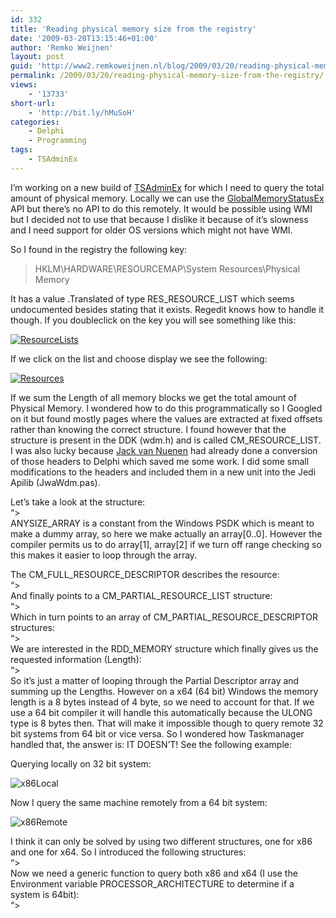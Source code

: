 ```yaml
---
id: 332
title: 'Reading physical memory size from the registry'
date: '2009-03-20T13:15:46+01:00'
author: 'Remko Weijnen'
layout: post
guid: 'http://www2.remkoweijnen.nl/blog/2009/03/20/reading-physical-memory-size-from-the-registry/'
permalink: /2009/03/20/reading-physical-memory-size-from-the-registry/
views:
    - '13733'
short-url:
    - 'http://bit.ly/hMuSoH'
categories:
    - Delphi
    - Programming
tags:
    - TSAdminEx
---
```


I’m working on a new build of [TSAdminEx](http://192.168.40.25:8081/2009/02/20/tsadminex-beta-release/) for which I need to query the total amount of physical memory. Locally we can use the [GlobalMemoryStatusEx](http://msdn.microsoft.com/en-us/library/aa366589(VS.85).aspx) API but there’s no API to do this remotely. It would be possible using WMI but I decided not to use that because I dislike it because of it’s slowness and I need support for older OS versions which might not have WMI.

So I found in the registry the following key:

> HKLM\\HARDWARE\\RESOURCEMAP\\System Resources\\Physical Memory

It has a value .Translated of type RES\_RESOURCE\_LIST which seems undocumented besides stating that it exists. Regedit knows how to handle it though. If you doubleclick on the key you will see something like this:

[![ResourceLists](http://192.168.40.25:8081/wp-content/uploads/2009/03/resourcelists-1-small.png)](http://192.168.40.25:8081/wp-content/uploads/2009/03/resourcelists-1.png)

If we click on the list and choose display we see the following:

[![Resources](http://192.168.40.25:8081/wp-content/uploads/2009/03/resources-small.png)](http://192.168.40.25:8081/wp-content/uploads/2009/03/resources.png)

If we sum the Length of all memory blocks we get the total amount of Physical Memory. I wondered how to do this programmatically so I Googled on it but found mostly pages where the values are extracted at fixed offsets rather than knowing the correct structure. I found however that the structure is present in the DDK (wdm.h) and is called CM\_RESOURCE\_LIST. I was also lucky because [Jack van Nuenen](http://www.vns.nl/?source=data/xp485/EnumCom.pas) had already done a conversion of those headers to Delphi which saved me some work. I did some small modifications to the headers and included them in a new unit into the Jedi Apilib (JwaWdm.pas).

Let’s take a look at the structure:  
“&gt;  
ANYSIZE\_ARRAY is a constant from the Windows PSDK which is meant to make a dummy array, so here we make actually an array\[0..0\]. However the compiler permits us to do array\[1\], array\[2\] if we turn off range checking so this makes it easier to loop through the array.

The CM\_FULL\_RESOURCE\_DESCRIPTOR describes the resource:  
“&gt;  
And finally points to a CM\_PARTIAL\_RESOURCE\_LIST structure:  
“&gt;  
Which in turn points to an array of CM\_PARTIAL\_RESOURCE\_DESCRIPTOR structures:  
“&gt;  
We are interested in the RDD\_MEMORY structure which finally gives us the requested information (Length):  
“&gt;  
So it’s just a matter of looping through the Partial Descriptor array and summing up the Lengths. However on a x64 (64 bit) Windows the memory length is a 8 bytes instead of 4 byte, so we need to account for that. If we use a 64 bit compiler it will handle this automatically because the ULONG type is 8 bytes then. That will make it impossible though to query remote 32 bit systems from 64 bit or vice versa. So I wondered how Taskmanager handled that, the answer is: IT DOESN’T! See the following example:

Querying locally on 32 bit system:

![x86Local](http://192.168.40.25:8081/wp-content/uploads/2009/03/x86local.png)

Now I query the same machine remotely from a 64 bit system:

![x86Remote](http://192.168.40.25:8081/wp-content/uploads/2009/03/x86remote.png)

I think it can only be solved by using two different structures, one for x86 and one for x64. So I introduced the following structures:  
“&gt;  
Now we need a generic function to query both x86 and x64 (I use the Environment variable PROCESSOR\_ARCHITECTURE to determine if a system is 64bit):  
“&gt;